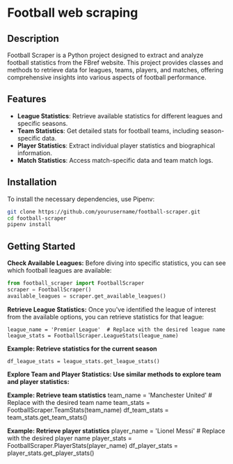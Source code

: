 # Football web scraping

## Description
Football Scraper is a Python project designed to extract and analyze football statistics from the FBref website. 
This project provides classes and methods to retrieve data for leagues, teams, players, and matches, offering comprehensive insights into various aspects of football performance.

## Features

- **League Statistics**: Retrieve available statistics for different leagues and specific seasons.
- **Team Statistics**: Get detailed stats for football teams, including season-specific data.
- **Player Statistics**: Extract individual player statistics and biographical information.
- **Match Statistics**: Access match-specific data and team match logs.

## Installation

To install the necessary dependencies, use Pipenv:

```sh
git clone https://github.com/yourusername/football-scraper.git
cd football-scraper
pipenv install
```

## Getting Started

**Check Available Leagues:** Before diving into specific statistics, you can see which football leagues are available:

```python
from football_scraper import FootballScraper
scraper = FootballScraper()
available_leagues = scraper.get_available_leagues()
```

**Retrieve League Statistics:** Once you've identified the league of interest from the available options, you can retrieve statistics for that league:

```
league_name = 'Premier League'  # Replace with the desired league name
league_stats = FootballScraper.LeagueStats(league_name)
```

**Example: Retrieve statistics for the current season**
```
df_league_stats = league_stats.get_league_stats()
```

**Explore Team and Player Statistics: Use similar methods to explore team and player statistics:**

**Example: Retrieve team statistics**
team_name = 'Manchester United'  # Replace with the desired team name
team_stats = FootballScraper.TeamStats(team_name)
df_team_stats = team_stats.get_team_stats()

**Example: Retrieve player statistics**
player_name = 'Lionel Messi'  # Replace with the desired player name
player_stats = FootballScraper.PlayerStats(player_name)
df_player_stats = player_stats.get_player_stats()
